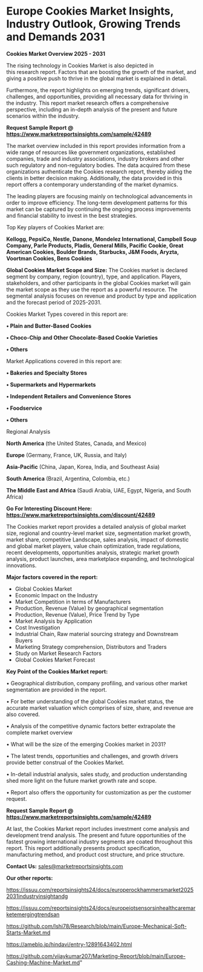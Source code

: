 # Europe Cookies Market Insights, Industry Outlook, Growing Trends and Demands 2031

<Strong> Cookies Market Overview 2025 - 2031</strong>

The rising technology in Cookies Market is also depicted in this research report. Factors that are boosting the growth of the market, and giving a positive push to thrive in the global market is explained in detail.

Furthermore, the report highlights on emerging trends, significant drivers, challenges, and opportunities, providing all necessary data for thriving in the industry. This report market research offers a comprehensive perspective, including an in-depth analysis of the present and future scenarios within the industry.

<strong>Request Sample Report @ <a href=https://www.marketreportsinsights.com/sample/42489>https://www.marketreportsinsights.com/sample/42489</a></strong>

The market overview included in this report provides information from a wide range of resources like government organizations, established companies, trade and industry associations, industry brokers and other such regulatory and non-regulatory bodies. The data acquired from these organizations authenticate the Cookies research report, thereby aiding the clients in better decision making. Additionally, the data provided in this report offers a contemporary understanding of the market dynamics.

The leading players are focusing mainly on technological advancements in order to improve efficiency. The long-term development patterns for this market can be captured by continuing the ongoing process improvements and financial stability to invest in the best strategies.

Top Key players of Cookies Market are:

<strong>Kellogg, PepsiCo, Nestle, Danone, Mondelez International, Campbell Soup Company, Parle Products, Pladis, General Mills, Pacific Cookie, Great American Cookies, Boulder Brands, Starbucks, J&M Foods, Aryzta, Voortman Cookies, Bens Cookies</strong>

<strong><b>Global Cookies Market Scope and Size:</b></strong>
The Cookies market is declared segment by company, region (country), type, and application. Players, stakeholders, and other participants in the global Cookies market will gain the market scope as they use the report as a powerful resource. The segmental analysis focuses on revenue and product by type and application and the forecast period of 2025-2031.

Cookies Market Types covered in this report are:

<strong>•  Plain and Butter-Based Cookies

•  Choco-Chip and Other Chocolate-Based Cookie Varieties

•  Others</strong>

Market Applications covered in this report are:

<strong>•  Bakeries and Specialty Stores

•  Supermarkets and Hypermarkets

•  Independent Retailers and Convenience Stores

•  Foodservice

•  Others</strong> 

Regional Analysis

<strong>North America</strong> (the United States, Canada, and Mexico)

<strong>Europe</strong> (Germany, France, UK, Russia, and Italy)

<strong>Asia-Pacific</strong> (China, Japan, Korea, India, and Southeast Asia)

<strong>South America</strong> (Brazil, Argentina, Colombia, etc.)

<strong>The Middle East and Africa</strong> (Saudi Arabia, UAE, Egypt, Nigeria, and South Africa)

<strong>Go For Interesting Discount Here: <a href=https://www.marketreportsinsights.com/discount/42489>https://www.marketreportsinsights.com/discount/42489</a></strong>

The Cookies market report provides a detailed analysis of global market size, regional and country-level market size, segmentation market growth, market share, competitive Landscape, sales analysis, impact of domestic and global market players, value chain optimization, trade regulations, recent developments, opportunities analysis, strategic market growth analysis, product launches, area marketplace expanding, and technological innovations.

<strong><b>Major factors covered in the report:</b></strong>
<ul>
  <li>Global Cookies Market </li>
  <li>Economic Impact on the Industry</li>
  <li>Market Competition in terms of Manufacturers</li>
  <li>Production, Revenue (Value) by geographical segmentation</li>
  <li>Production, Revenue (Value), Price Trend by Type</li>
  <li>Market Analysis by Application</li>
  <li>Cost Investigation</li>
  <li>Industrial Chain, Raw material sourcing strategy and Downstream Buyers</li>
  <li>Marketing Strategy comprehension, Distributors and Traders</li>
  <li>Study on Market Research Factors</li>
  <li>Global Cookies Market Forecast</li>
</ul>

<strong><b>Key Point of the Cookies Market report:</b></strong>

• Geographical distribution, company profiling, and various other market segmentation are provided in the report.

• For better understanding of the global Cookies market status, the accurate market valuation which comprises of size, share, and revenue are also covered.

• Analysis of the competitive dynamic factors better extrapolate the complete market overview

• What will be the size of the emerging Cookies market in 2031?

• The latest trends, opportunities and challenges, and growth drivers provide better construal of the Cookies Market.

• In-detail industrial analysis, sales study, and production understanding shed more light on the future market growth rate and scope.

• Report also offers the opportunity for customization as per the customer request.

<strong>Request Sample Report @ <a href=https://www.marketreportsinsights.com/sample/42489>https://www.marketreportsinsights.com/sample/42489</a></strong>

At last, the Cookies Market report includes investment come analysis and development trend analysis. The present and future opportunities of the fastest growing international industry segments are coated throughout this report. This report additionally presents product specification, manufacturing method, and product cost structure, and price structure.

<strong>Contact Us:</strong>
sales@marketreportsinsights.com

<strong>Our other reports:</strong>

<a href=https://issuu.com/reportsinsights24/docs/europerockhammersmarket20252031industryinsightandg>https://issuu.com/reportsinsights24/docs/europerockhammersmarket20252031industryinsightandg</a>

<a href=https://issuu.com/reportsinsights24/docs/europeiotsensorsinhealthcaremarketemergingtrendsan>https://issuu.com/reportsinsights24/docs/europeiotsensorsinhealthcaremarketemergingtrendsan</a>

<a href=https://github.com/Ishi78/Research/blob/main/Europe-Mechanical-Soft-Starts-Market.md>https://github.com/Ishi78/Research/blob/main/Europe-Mechanical-Soft-Starts-Market.md</a>

<a href=https://ameblo.jp/hindavi/entry-12891643402.html>https://ameblo.jp/hindavi/entry-12891643402.html</a>

<a href=https://github.com/vijaykumar207/Marketing-Report/blob/main/Europe-Cashing-Machine-Market.md>https://github.com/vijaykumar207/Marketing-Report/blob/main/Europe-Cashing-Machine-Market.md</a>"
